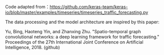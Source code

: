 Code adapted from：https://github.com/keras-team/keras-io/blob/master/examples/timeseries/timeseries_traffic_forecasting.py

The data processing and the model architecture are inspired by this paper:

Yu, Bing, Haoteng Yin, and Zhanxing Zhu. "Spatio-temporal graph convolutional networks: a deep learning framework for traffic forecasting." Proceedings of the 27th International Joint Conference on Artificial Intelligence, 2018. (github)
